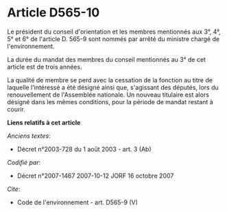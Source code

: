 # Article D565-10

Le président du conseil d'orientation et les membres mentionnés aux 3°, 4°, 5° et 6° de l'article D. 565-9 sont nommés par
arrêté du ministre chargé de l'environnement. 

La durée du mandat des membres du conseil mentionnés au 3° de cet article est de trois années. 

La qualité de membre se perd avec la cessation de la fonction au titre de laquelle l'intéressé a été désigné ainsi que,
s'agissant des députés, lors du renouvellement de l'Assemblée nationale. Un nouveau titulaire est alors désigné dans les
mêmes conditions, pour la période de mandat restant à courir.

**Liens relatifs à cet article**

_Anciens textes_:

  - Décret n°2003-728 du 1 août 2003 - art. 3 (Ab)

_Codifié par_:

  - Décret n°2007-1467 2007-10-12 JORF 16 octobre 2007

_Cite_:

  - Code de l'environnement - art. D565-9 (V)
